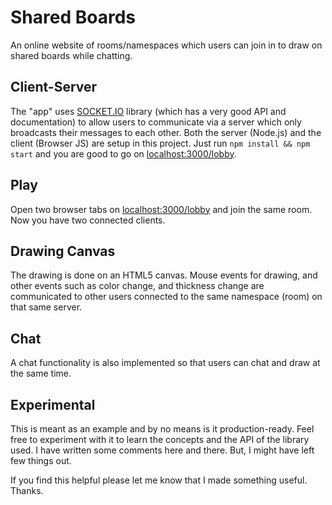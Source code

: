 # Shared Boards
An online website of rooms/namespaces which users can join in to draw on shared boards while chatting.

## Client-Server
The "app" uses [SOCKET.IO](https://socket.io/) library (which has a very good API and documentation) to allow users to communicate via a server which only broadcasts their messages to each other. Both the server (Node.js) and the client (Browser JS) are setup in this project. Just run `npm install && npm start` and you are good to go on [localhost:3000/lobby](localhost:3000/lobby).

## Play
Open two browser tabs on [localhost:3000/lobby](localhost:3000/lobby) and join the same room. Now you have two connected clients.

## Drawing Canvas
The drawing is done on an HTML5 canvas. Mouse events for drawing, and other events such as color change, and thickness change are communicated to other users connected to the same namespace (room) on that same server.

## Chat
A chat functionality is also implemented so that users can chat and draw at the same time.

## Experimental
This is meant as an example and by no means is it production-ready. Feel free to experiment with it to learn the concepts and the API of the library used. I have written some comments here and there. But, I might have left few things out.

If you find this helpful please let me know that I made something useful. Thanks.
